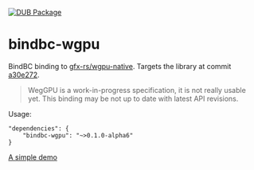 [![DUB Package](https://img.shields.io/dub/v/bindbc-wgpu.svg)](https://code.dlang.org/packages/bindbc-wgpu)

# bindbc-wgpu
BindBC binding to [gfx-rs/wgpu-native](https://github.com/gfx-rs/wgpu-native). Targets the library at commit [a30e272](https://github.com/gfx-rs/wgpu-native/tree/c1e0cb56d78fb5fc3569f0b6952af3a649e9c49d).

> WegGPU is a work-in-progress specification, it is not really usable yet. This binding may be not up to date with latest API revisions.

Usage:
```
"dependencies": {
    "bindbc-wgpu": "~>0.1.0-alpha6"
}
```

[A simple demo](https://github.com/gecko0307/wgpu-dlang)
